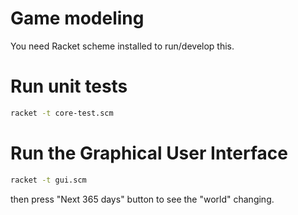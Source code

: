 # Game modeling

You need Racket scheme installed to run/develop this.

# Run unit tests

```sh
racket -t core-test.scm
```

# Run the Graphical User Interface

```sh
racket -t gui.scm
```
then press "Next 365 days" button to see the "world" changing.

